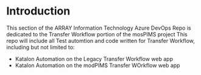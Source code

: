 # Introduction
This section of the ARRAY Information Technology Azure DevOps Repo is dedicated to the Transfer Workflow portion of the mosPIMS project
This repo will include all Test automtion and code written for Transfer Workflow, including but not limited to:
* Katalon Automation on the Legacy Transfer Workflow web app
* Katalon Automation on the modPIMS Transfer WOrkflow web app
